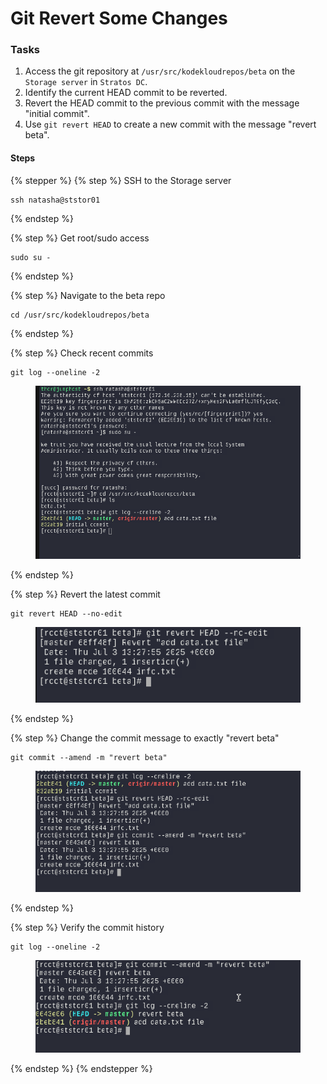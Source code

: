 # Git Revert Some Changes

### Tasks

1. Access the git repository at `/usr/src/kodekloudrepos/beta` on the `Storage server` in `Stratos DC`.
2. Identify the current HEAD commit to be reverted.
3. Revert the HEAD commit to the previous commit with the message "initial commit".
4. Use `git revert HEAD` to create a new commit with the message "revert beta".



#### Steps

{% stepper %}
{% step %}
SSH to the Storage server

```
ssh natasha@ststor01
```
{% endstep %}

{% step %}
Get root/sudo access

```
sudo su -
```
{% endstep %}

{% step %}
Navigate to the beta repo

```
cd /usr/src/kodekloudrepos/beta
```
{% endstep %}

{% step %}
Check recent commits

```
git log --oneline -2
```

<figure><img src="../.gitbook/assets/image (221).png" alt=""><figcaption></figcaption></figure>
{% endstep %}

{% step %}
Revert the latest commit

```
git revert HEAD --no-edit
```

<figure><img src="../.gitbook/assets/image (222).png" alt=""><figcaption></figcaption></figure>
{% endstep %}

{% step %}
Change the commit message to exactly "revert beta"

```
git commit --amend -m "revert beta"
```

<figure><img src="../.gitbook/assets/image (223).png" alt=""><figcaption></figcaption></figure>
{% endstep %}

{% step %}
Verify the commit history

```
git log --oneline -2
```

<figure><img src="../.gitbook/assets/image (224).png" alt=""><figcaption></figcaption></figure>
{% endstep %}
{% endstepper %}
